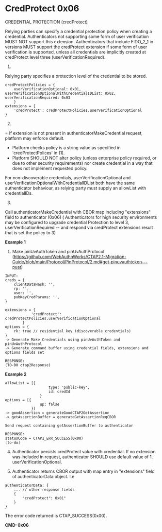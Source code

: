 # CredProtect 0x06
CREDENTIAL PROTECTION (credProtect)

Relying parties can specify a credential protection policy when creating a credential. 
Authenticators not supporting some form of user verification MUST NOT support this extension. 
Authenticators that include FIDO_2_1 in versions MUST support the credProtect extension if some form of user verification is supported, unless all credentials are implicitly created at credProtect level three (userVerificationRequired).


1. 
Relying party specifies a protection level of the credential to be stored.

```
credProtectPolicies = { 
    userVerificationOptional: 0x01, userVerificationOptionalWithCredentialIDList: 0x02, userVerificationRequired: 0x03 
    }
extensions = {
	'credProtect': credProtectPolicies.userVerificationOptional
}
```


2. 
= If extension is not present in authenticatorMakeCredential request, platform may enforce default. 

- Platform checks policy is a string value as specified in 'credProtectPolices' in (1).
- Platform SHOULD NOT alter policy (unless enterprise policy required, or due to other security requirements) nor create credential in a way that does not implement requested policy.

For non-discoverable credentials, userVerificationOptional and userVerificationOptionalWithCredentialIDList both have the same authenticator behaviour, as relying party must supply an allowList with credentialIDs.

3. 
Call authenticatorMakeCredential with CBOR map including "extensions" field to authenticator (0x06)
( Authenticators for high security environments may be configured to upgrade credential Protection to level 3, userVerificationRequired -- and respond via credProtect extensions result that is set the policy to 3)


**Example 1**
1. Make pinUvAuthToken and pinUvAuthProtocol (https://github.com/WebAuthnWorks/CTAP2.1-Migration-Guide/blob/main/Protocol/PinProtocol/2.md#get-pinuvauthtoken---puat)
```
INPUT:
creds = {
    clientDataHash: '',
    rp: '',
    user: '',
    pubKeyCredParams: '',
}

extensions = {
            'credProtect': credProtectPolicies.userVerificationOptional
        }
options = {
    rk: true // residential key (discoverable credentials)
}
-> Generate Make Credentials using pinUvAuthToken and pinUvAuthProtocol
-> Generate command buffer using credential fields, extensions and options fields set

RESPONSE:
(TO-DO ctap2Response) 
```


**Example 2**
```
allowList = [{
                    type: 'public-key',
                    id: credId
                }
options = [{
                up: false
            }]
-> goodAssertion = generateGoodCTAP2GetAssertion
-> getAssertionBuffer = generateGetAssertionReqCBOR

Send request containing getAssertionBuffer to authenticator

RESPONSE:
statusCode = CTAP1_ERR_SUCCESS(0x00)
[to-do]
```
4. Authenticator persists credProtect value with credential. If no extension was included in request, authenticator SHOULD use default value of 1, userVerificationOptional. 

5. Authenticator returns CBOR output with map entry in "extensions" field of authenticatorData object. I.e
```
authenticatorData: {
    ... // other response fields
    { 
        "credProtect": 0x01" 
    }
}
```
The error code returned is CTAP_SUCCESS(0x00).


**CMD: 0x06**
